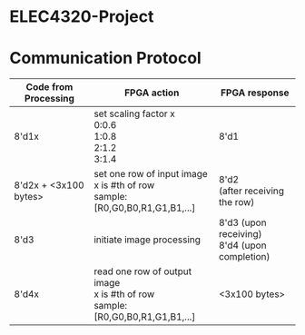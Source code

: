 # ELEC4320-Project

# Communication Protocol
| Code from Processing | FPGA action | FPGA response |
| --- | --- | --- |
| 8'd1x | set scaling factor x<br>0:0.6<br>1:0.8<br>2:1.2<br>3:1.4 | 8'd1 |
| 8'd2x + <3x100 bytes> | set one row of input image<br>x is #th of row<br>sample: [R0,G0,B0,R1,G1,B1,...] | 8'd2<br>(after receiving the row) |
| 8'd3 | initiate image processing | 8'd3 (upon receiving)<br> 8'd4 (upon completion) |
| 8'd4x | read one row of output image<br>x is #th of row<br>sample: [R0,G0,B0,R1,G1,B1,...] | <3x100 bytes> |